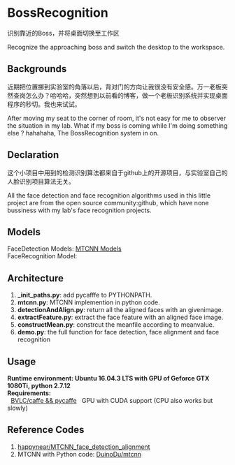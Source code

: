 # BossRecognition
识别靠近的Boss，并将桌面切换至工作区  

Recognize the approaching boss and switch the desktop to the workspace.  

## Backgrounds  
近期把位置挪到实验室的角落以后，背对门的方向让我很没有安全感。万一老板突然查岗怎么办？哈哈哈，突然想到以前看的博客，做一个老板识别系统并实现桌面程序的秒切。我也来试试。  

After moving my seat to the corner of room, it's not easy for me to observer the situation in my lab. What if my boss is coming while I'm doing something else ? hahahaha, The BossRecognition system in on.

## Declaration 
这个小项目中用到的检测识别算法都来自于github上的开源项目，与实验室自己的人脸识别项目算法无关。  

All the face detection and face recognition algorithms used in this little project are from the open source community:github, which have none bussiness with my lab's face recognition projects.  

## Models  
FaceDetection Models: [MTCNN Models](https://github.com/kpzhang93/MTCNN_face_detection_alignment)  
FaceRecognition Model: []()   

## Architecture   
1. **_init_paths.py**: add pycafffe to PYTHONPATH.  
2. **mtcnn.py**: MTCNN implemention in python code.  
3. **detectionAndAlign.py**: return all the aligned faces with an givenimage. 
4. **extractFeature.py**: extract the face feature with an aligned face image.  
5. **constructMean.py**: constrcut the meanfile according to meanvalue.  
6. **demo.py**: the full function for face detection, face alignment and face recognition


## Usage  
**Runtime environment: Ubuntu 16.04.3 LTS with GPU of Geforce GTX 1080Ti, python 2.7.12**  
**Requirements:**  
&nbsp;&nbsp;[BVLC/caffe && pycaffe](https://github.com/BVLC/caffe) 
&nbsp;&nbsp;GPU with CUDA support (CPU also works but slowly)



## Reference Codes  
1. [happynear/MTCNN_face_detection_alignment](https://github.com/happynear/MTCNN_face_detection_alignment)  
2. MTCNN with Python code: [DuinoDu/mtcnn](https://github.com/DuinoDu/mtcnn)